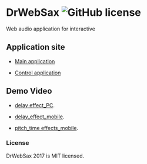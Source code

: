 
# DrWebSax ![GitHub license](https://img.shields.io/badge/license-MIT-blue.svg)

Web audio application for interactive

## Application site

* [Main application](https://newsax.herokuapp.com/) 

* [Control application](https://newsax.herokuapp.com/cont.html) 


## Demo Video

* [delay effect_PC](https://www.youtube.com/watch?v=dXG3VZChIp8&feature=youtu.be).

* [delay_effect_mobile](https://www.youtube.com/watch?v=GgGJUSmtbAY&feature=youtu.be).

* [pitch_time effects_mobile](https://www.youtube.com/watch?v=Nkqa44NcV8Q&feature=youtu.be).


### License

DrWebSax 2017 is MIT licensed.

